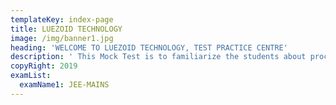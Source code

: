 ```yaml
---
templateKey: index-page
title: LUEZOID TECHNOLOGY
image: /img/banner1.jpg
heading: 'WELCOME TO LUEZOID TECHNOLOGY, TEST PRACTICE CENTRE'
description: ' This Mock Test is to familiarize the students about processes of Computer Based Test (CBT), candidate can understand various processes of Computer Based Test (CBT) with the available mock test.'
copyRight: 2019
examList:
  examName1: JEE-MAINS
---
```


